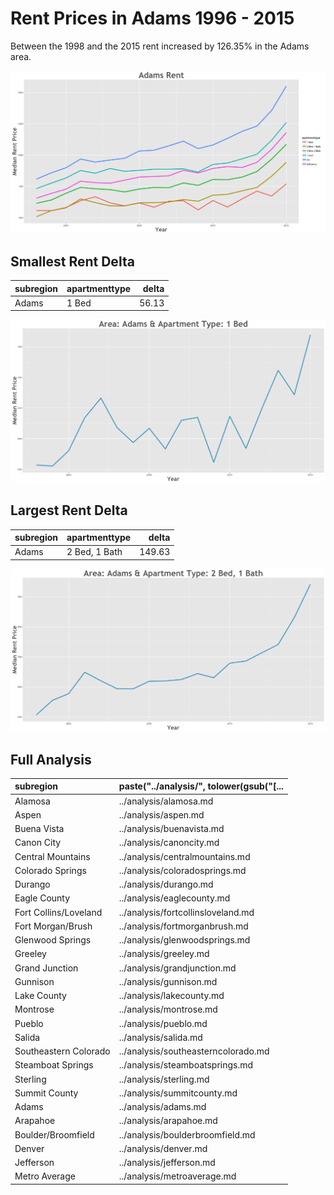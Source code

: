 Rent Prices in Adams 1996 - 2015
================

Between the 1998 and the 2015 rent increased by 126.35% in the Adams area.

![](../images/adams.png)

Smallest Rent Delta
-------------------

| subregion | apartmenttype |  delta|
|:----------|:--------------|------:|
| Adams     | 1 Bed         |  56.13|

![](../images/smallRentDelta/adams.png)

Largest Rent Delta
------------------

| subregion | apartmenttype |   delta|
|:----------|:--------------|-------:|
| Adams     | 2 Bed, 1 Bath |  149.63|

![](../images/largeRentDelta/adams.png)

Full Analysis
-------------

| subregion             | paste("../analysis/", tolower(gsub("\[... |
|:----------------------|:------------------------------------------|
| Alamosa               | ../analysis/alamosa.md                    |
| Aspen                 | ../analysis/aspen.md                      |
| Buena Vista           | ../analysis/buenavista.md                 |
| Canon City            | ../analysis/canoncity.md                  |
| Central Mountains     | ../analysis/centralmountains.md           |
| Colorado Springs      | ../analysis/coloradosprings.md            |
| Durango               | ../analysis/durango.md                    |
| Eagle County          | ../analysis/eaglecounty.md                |
| Fort Collins/Loveland | ../analysis/fortcollinsloveland.md        |
| Fort Morgan/Brush     | ../analysis/fortmorganbrush.md            |
| Glenwood Springs      | ../analysis/glenwoodsprings.md            |
| Greeley               | ../analysis/greeley.md                    |
| Grand Junction        | ../analysis/grandjunction.md              |
| Gunnison              | ../analysis/gunnison.md                   |
| Lake County           | ../analysis/lakecounty.md                 |
| Montrose              | ../analysis/montrose.md                   |
| Pueblo                | ../analysis/pueblo.md                     |
| Salida                | ../analysis/salida.md                     |
| Southeastern Colorado | ../analysis/southeasterncolorado.md       |
| Steamboat Springs     | ../analysis/steamboatsprings.md           |
| Sterling              | ../analysis/sterling.md                   |
| Summit County         | ../analysis/summitcounty.md               |
| Adams                 | ../analysis/adams.md                      |
| Arapahoe              | ../analysis/arapahoe.md                   |
| Boulder/Broomfield    | ../analysis/boulderbroomfield.md          |
| Denver                | ../analysis/denver.md                     |
| Jefferson             | ../analysis/jefferson.md                  |
| Metro Average         | ../analysis/metroaverage.md               |
